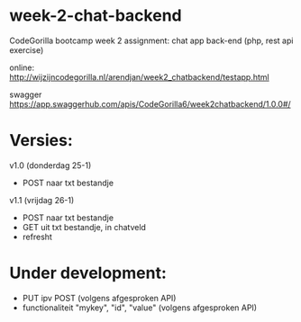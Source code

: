 # week-2-chat-backend
CodeGorilla bootcamp week 2 assignment: chat app back-end (php, rest api exercise)

online: http://wijzijncodegorilla.nl/arendjan/week2_chatbackend/testapp.html

swagger https://app.swaggerhub.com/apis/CodeGorilla6/week2chatbackend/1.0.0#/

# Versies:
v1.0 (donderdag 25-1)
  - POST naar txt bestandje
  
v1.1 (vrijdag 26-1)
  - POST naar txt bestandje
  - GET uit txt bestandje, in chatveld
  - refresht

# Under development:
  - PUT ipv POST (volgens afgesproken API)
  - functionaliteit "mykey", "id", "value" (volgens afgesproken API)
